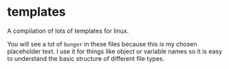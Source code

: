 # templates
A compilation of lots of templates for linux.

You will see a lot of `bunger` in these files because this is my chosen placeholder text. I use it for things like object or variable names so it is easy to understand the basic structure of different file types.